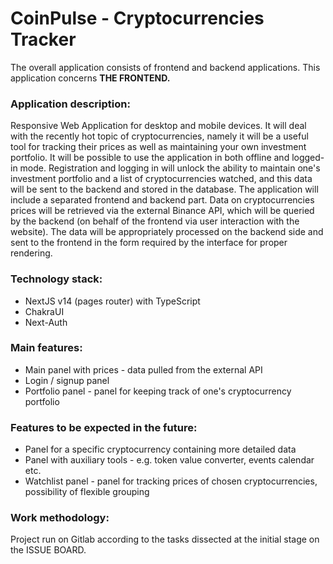 # CoinPulse - Cryptocurrencies Tracker

The overall application consists of frontend and backend applications. This application concerns **THE FRONTEND.**

### Application description:

Responsive Web Application for desktop and mobile devices. It will deal with the recently hot topic of cryptocurrencies, namely it will be a useful tool for tracking their prices as well as maintaining your own investment portfolio. It will be possible to use the application in both offline and logged-in mode. Registration and logging in will unlock the ability to maintain one's investment portfolio and a list of cryptocurrencies watched, and this data will be sent to the backend and stored in the database.
The application will include a separated frontend and backend part. Data on cryptocurrencies prices will be retrieved via the external Binance API, which will be queried by the backend (on behalf of the frontend via user interaction with the website). The data will be appropriately processed on the backend side and sent to the frontend in the form required by the interface for proper rendering.

### Technology stack:

- NextJS v14 (pages router) with TypeScript
- ChakraUI
- Next-Auth

### Main features:

- Main panel with prices - data pulled from the external API
- Login / signup panel
- Portfolio panel - panel for keeping track of one's cryptocurrency portfolio

### Features to be expected in the future:

- Panel for a specific cryptocurrency containing more detailed data
- Panel with auxiliary tools - e.g. token value converter, events calendar etc.
- Watchlist panel - panel for tracking prices of chosen cryptocurrencies, possibility of flexible grouping

### Work methodology:

Project run on Gitlab according to the tasks dissected at the initial stage on the ISSUE BOARD.
